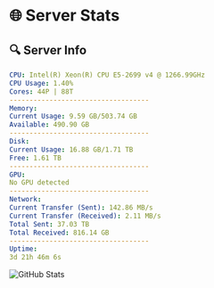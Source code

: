 # 🌐 Server Stats
## 🔍 Server Info
```yaml
CPU: Intel(R) Xeon(R) CPU E5-2699 v4 @ 1266.99GHz
CPU Usage: 1.40%
Cores: 44P | 88T
-----------------------------------
Memory:
Current Usage: 9.59 GB/503.74 GB
Available: 490.90 GB
-----------------------------------
Disk:
Current Usage: 16.88 GB/1.71 TB
Free: 1.61 TB
-----------------------------------
GPU:
No GPU detected
-----------------------------------
Network:
Current Transfer (Sent): 142.86 MB/s
Current Transfer (Received): 2.11 MB/s
Total Sent: 37.03 TB
Total Received: 816.14 GB
-----------------------------------
Uptime:
3d 21h 46m 6s
```
![GitHub Stats](https://img.shields.io/badge/Updated-2025-02-11_20:29:24-blue)
